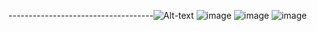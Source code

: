 ------------------------------------![Alt-text](https://media.giphy.com/media/1iqPjXVRQsWArYs7a0/giphy.gif)
![image](https://user-images.githubusercontent.com/32182282/150222956-a2b3179e-bd10-43b9-8896-d1522577e79f.png)
![image](https://user-images.githubusercontent.com/32182282/150223058-ccb8b1d4-43d0-47db-9dff-8dbd43332904.png)
![image](https://user-images.githubusercontent.com/32182282/150222756-f4e75f9e-4fa8-4f79-8ae2-f034d9fea335.png)

